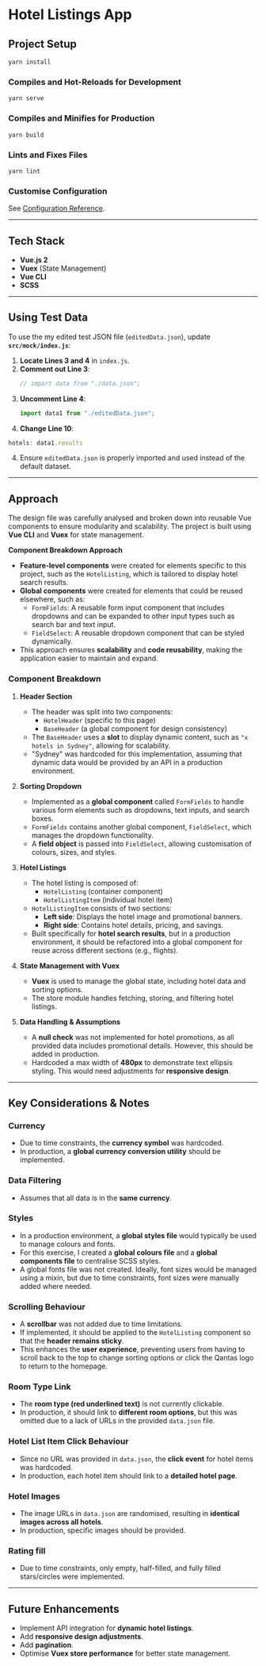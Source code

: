 # **Hotel Listings App**

## **Project Setup**

```
yarn install
```

### **Compiles and Hot-Reloads for Development**
```
yarn serve
```

### **Compiles and Minifies for Production**
```
yarn build
```

### **Lints and Fixes Files**
```
yarn lint
```

### **Customise Configuration**
See [Configuration Reference](https://cli.vuejs.org/config/).

---

## **Tech Stack**
- **Vue.js 2**
- **Vuex** (State Management)
- **Vue CLI**
- **SCSS**

---

## **Using Test Data**
To use the my edited test JSON file (`editedData.json`), update **`src/mock/index.js`**:

1. **Locate Lines 3 and 4** in `index.js`.  
2. **Comment out Line 3**:  
   ```js
   // import data from "./data.json";
   ```
3. **Uncomment Line 4**:  
   ```js
   import data1 from "./editedData.json";
   ```
4. **Change Line 10**:  
  ```js
  hotels: data1.results
  ```
4. Ensure `editedData.json` is properly imported and used instead of the default dataset.

---

## **Approach**  
The design file was carefully analysed and broken down into reusable Vue components to ensure modularity and scalability. The project is built using **Vue CLI** and **Vuex** for state management.

**Component Breakdown Approach**  
   - **Feature-level components** were created for elements specific to this project, such as the `HotelListing`, which is tailored to display hotel search results.  
   - **Global components** were created for elements that could be reused elsewhere, such as:  
     - `FormFields`: A reusable form input component that includes dropdowns and can be expanded to other input types such as search bar and text input.  
     - `FieldSelect`: A reusable dropdown component that can be styled dynamically.  
   - This approach ensures **scalability** and **code reusability**, making the application easier to maintain and expand.

### **Component Breakdown**  
1. **Header Section**  
   - The header was split into two components:  
     - `HotelHeader` (specific to this page)  
     - `BaseHeader` (a global component for design consistency)  
   - The `BaseHeader` uses a **slot** to display dynamic content, such as `"x hotels in Sydney"`, allowing for scalability.  
   - "Sydney" was hardcoded for this implementation, assuming that dynamic data would be provided by an API in a production environment.  

2. **Sorting Dropdown**  
   - Implemented as a **global component** called `FormFields` to handle various form elements such as dropdowns, text inputs, and search boxes.  
   - `FormFields` contains another global component, `FieldSelect`, which manages the dropdown functionality.  
   - A **field object** is passed into `FieldSelect`, allowing customisation of colours, sizes, and styles.  

3. **Hotel Listings**  
   - The hotel listing is composed of:  
     - `HotelListing` (container component)  
     - `HotelListingItem` (individual hotel item)  
   - `HotelListingItem` consists of two sections:  
     - **Left side**: Displays the hotel image and promotional banners.  
     - **Right side**: Contains hotel details, pricing, and savings.  
   - Built specifically for **hotel search results**, but in a production environment, it should be refactored into a global component for reuse across different sections (e.g., flights).  

4. **State Management with Vuex**  
   - **Vuex** is used to manage the global state, including hotel data and sorting options.  
   - The store module handles fetching, storing, and filtering hotel listings.  

5. **Data Handling & Assumptions**  
   - A **null check** was not implemented for hotel promotions, as all provided data includes promotional details. However, this should be added in production.  
   - Hardcoded a max width of **480px** to demonstrate text ellipsis styling. This would need adjustments for **responsive design**.  

---

## **Key Considerations & Notes**  

### **Currency**  
- Due to time constraints, the **currency symbol** was hardcoded.  
- In production, a **global currency conversion utility** should be implemented.  

### **Data Filtering**  
- Assumes that all data is in the **same currency**.  

### **Styles**  
- In a production environment, a **global styles file** would typically be used to manage colours and fonts.  
- For this exercise, I created a **global colours file** and a **global components file** to centralise SCSS styles.  
- A global fonts file was not created. Ideally, font sizes would be managed using a mixin, but due to time constraints, font sizes were manually added where needed. 

### **Scrolling Behaviour**  
- A **scrollbar** was not added due to time limitations.  
- If implemented, it should be applied to the `HotelListing` component so that the **header remains sticky**.  
- This enhances the **user experience**, preventing users from having to scroll back to the top to change sorting options or click the Qantas logo to return to the homepage.  

### **Room Type Link**  
- The **room type (red underlined text)** is not currently clickable.  
- In production, it should link to **different room options**, but this was omitted due to a lack of URLs in the provided `data.json` file.  

### **Hotel List Item Click Behaviour**  
- Since no URL was provided in `data.json`, the **click event** for hotel items was hardcoded.  
- In production, each hotel item should link to a **detailed hotel page**.  

### **Hotel Images**  
- The image URLs in `data.json` are randomised, resulting in **identical images across all hotels**.  
- In production, specific images should be provided.  

### **Rating fill**
- Due to time constraints, only empty, half-filled, and fully filled stars/circles were implemented.

---

## **Future Enhancements**  
- Implement API integration for **dynamic hotel listings**.  
- Add **responsive design adjustments**.  
- Add **pagination**.
- Optimise **Vuex store performance** for better state management.  
